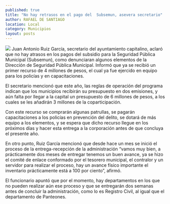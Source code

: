 ```yaml
---
published: true
title: "No hay retrasos en el pago del  Subsemun, asevera secretario"
author: RAFAEL DE SANTIAGO
location: Local
category: Municipios
layout: posts
---
```


![](http://i.imgur.com/gqVgMKLm.jpg)
Juan Antonio Ruiz García, secretario del ayuntamiento capitalino, aclaró que no hay atrasos en los pagos del subsidio para la Seguridad Pública Municipal (Subsemun), como denunciaran algunos elementos de la Dirección de Seguridad Pública Municipal.
Informó que ya se recibió un primer recurso de 4 millones de pesos, el cual ya fue ejercido en equipo para los policías y en capacitaciones.

El secretario mencionó que este año, las reglas de operación del programa indican que los municipios recibirán su presupuesto en dos emisiones, y aún falta por llegar a la capital un presupuesto de 6 millones de pesos, a los cuales se les añadirán 3 millones de la coparticipación.

Con este recurso se comprarán algunas patrullas, se pagarán capacitaciones a los policías en prevención del delito, se dotará de más equipo a los elementos, y se espera que dicho recurso llegue en los próximos días y hacer esta entrega a la corporación antes de que concluya el presente año.

En otro punto, Ruiz García mencionó que desde hace un mes se inició el proceso de la entrega-recepción de la administración “vamos muy bien, a prácticamente dos meses de entregar tenemos un buen avance, ya se hizo el comité de enlace conformado por el  tesorero municipal, el contralor y un servidor para realizar el proceso, hay un avance físico importante el inventario prácticamente está a 100 por ciento”, afirmó.

El funcionario apuntó que por el momento, hay departamentos en los que no pueden realizar aún ese proceso y que se entregarán dos semanas antes de concluir la administración, como lo es Registro Civil, al igual que el departamento de Panteones.
